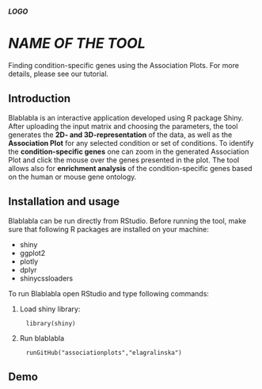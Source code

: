 ***LOGO***

  # ***NAME OF THE TOOL***
  Finding condition-specific genes using the Association Plots.
  For more details, please see our tutorial.
  
  
  
  ## Introduction
  Blablabla is an interactive application developed using R package Shiny. After uploading the input matrix and choosing the parameters, the tool generates the **2D- and 3D-representation** of the data, as well as the **Association Plot** for any selected  condition or set of conditions. To identify the **condition-specific genes** one can zoom in the generated Association Plot and click the mouse over the genes presented in the plot. The tool allows also for **enrichment analysis** of the condition-specific genes based on the human or mouse gene ontology.
  
  
  
  ## Installation and usage
  Blablabla can be run directly from RStudio. Before running the tool, make sure that following R packages are installed on your machine:
  - shiny
  - ggplot2
  - plotly
  - dplyr
  - shinycssloaders
  
  
  
  To run Blablabla open RStudio and type following commands:
  1. Load shiny library:
 ```
      library(shiny)
 ```
 
 2. Run blablabla
 ```
      runGitHub("associationplots","elagralinska")
 ```
  
  
  
  
  ## Demo
  
  
